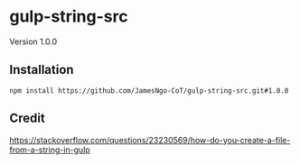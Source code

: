 # gulp-string-src

Version 1.0.0

## Installation

``` console
npm install https://github.com/JamesNgo-CoT/gulp-string-src.git#1.0.0
```

## Credit

https://stackoverflow.com/questions/23230569/how-do-you-create-a-file-from-a-string-in-gulp
